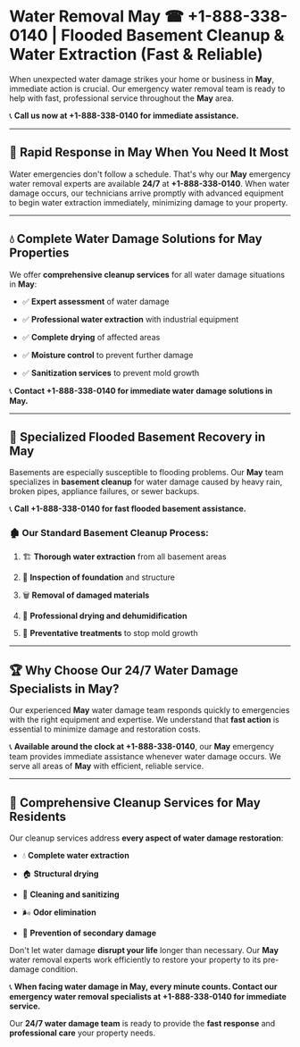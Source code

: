 # Water Removal May ☎ +1-888-338-0140 | Flooded Basement Cleanup & Water Extraction (Fast & Reliable)

When unexpected water damage strikes your home or business in **May**, immediate action is crucial. Our emergency water removal team is ready to help with fast, professional service throughout the **May** area. 

📞 **Call us now at +1-888-338-0140 for immediate assistance.**
---
## 🚀 Rapid Response in May When You Need It Most
Water emergencies don't follow a schedule. That's why our **May** emergency water removal experts are available **24/7** at **+1-888-338-0140**. When water damage occurs, our technicians arrive promptly with advanced equipment to begin water extraction immediately, minimizing damage to your property.
---
## 💧 Complete Water Damage Solutions for May Properties
We offer **comprehensive cleanup services** for all water damage situations in **May**:
- ✅ **Expert assessment** of water damage  
- ✅ **Professional water extraction** with industrial equipment  
- ✅ **Complete drying** of affected areas  
- ✅ **Moisture control** to prevent further damage  
- ✅ **Sanitization services** to prevent mold growth  
📞 **Contact +1-888-338-0140 for immediate water damage solutions in May.**
---
## 🌊 Specialized Flooded Basement Recovery in May
Basements are especially susceptible to flooding problems. Our **May** team specializes in **basement cleanup** for water damage caused by heavy rain, broken pipes, appliance failures, or sewer backups. 
📞 **Call +1-888-338-0140 for fast flooded basement assistance.**
### 🏚️ Our Standard Basement Cleanup Process:
1. 🏗️ **Thorough water extraction** from all basement areas  
2. 🔎 **Inspection of foundation** and structure  
3. 🗑️ **Removal of damaged materials**  
4. 💨 **Professional drying and dehumidification**  
5. 🚫 **Preventative treatments** to stop mold growth  
---
## 🏆 Why Choose Our 24/7 Water Damage Specialists in May?
Our experienced **May** water damage team responds quickly to emergencies with the right equipment and expertise. We understand that **fast action** is essential to minimize damage and restoration costs.
📞 **Available around the clock at +1-888-338-0140**, our **May** emergency team provides immediate assistance whenever water damage occurs. We serve all areas of **May** with efficient, reliable service.
---
## 🧹 Comprehensive Cleanup Services for May Residents
Our cleanup services address **every aspect of water damage restoration**:
- 💧 **Complete water extraction**  
- 🏠 **Structural drying**  
- 🧼 **Cleaning and sanitizing**  
- 🌬️ **Odor elimination**  
- 🚫 **Prevention of secondary damage**  
Don't let water damage **disrupt your life** longer than necessary. Our **May** water removal experts work efficiently to restore your property to its pre-damage condition.
📞 **When facing water damage in May, every minute counts. Contact our emergency water removal specialists at +1-888-338-0140 for immediate service.**
Our **24/7 water damage team** is ready to provide the **fast response** and **professional care** your property needs.
